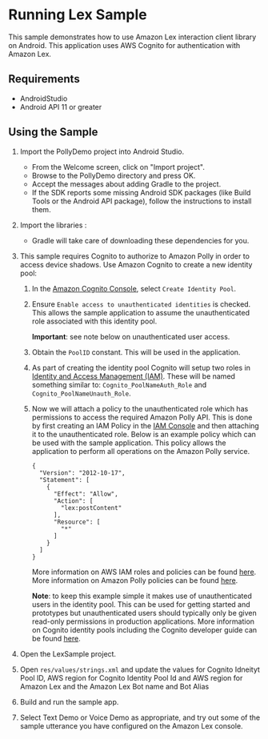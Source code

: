 Running Lex Sample
=============================================
This sample demonstrates how to use Amazon Lex interaction client library on Android.  This application uses AWS Cognito for authentication with Amazon Lex.

## Requirements

* AndroidStudio
* Android API 11 or greater

## Using the Sample

1. Import the PollyDemo project into Android Studio.
   - From the Welcome screen, click on "Import project".
   - Browse to the PollyDemo directory and press OK.
   - Accept the messages about adding Gradle to the project.
   - If the SDK reports some missing Android SDK packages (like Build Tools or the Android API package), follow the instructions to install them.

1. Import the libraries :
   - Gradle will take care of downloading these dependencies for you.

1. This sample requires Cognito to authorize to Amazon Polly in order to access device shadows.  Use Amazon Cognito to create a new identity pool:
    1. In the [Amazon Cognito Console](https://console.aws.amazon.com/cognito/), select `Create Identity Pool`.
    1. Ensure `Enable access to unauthenticated identities` is checked.  This allows the sample application to assume the unauthenticated role associated with this identity pool.

        **Important**: see note below on unauthenticated user access.

    1. Obtain the `PoolID` constant.  This will be used in the application.
    1. As part of creating the identity pool Cognito will setup two roles in [Identity and Access Management (IAM)](https://console.aws.amazon.com/iam/home#roles).  These will be named something similar to: `Cognito_PoolNameAuth_Role` and `Cognito_PoolNameUnauth_Role`.
    1. Now we will attach a policy to the unauthenticated role which has permissions to access the required Amazon Polly API.  This is done by first creating an IAM Policy in the [IAM Console](https://console.aws.amazon.com/iam/home#policies) and then attaching it to the unauthenticated role.  Below is an example policy which can be used with the sample application.  This policy allows the application to perform all operations on the Amazon Polly service.

        ```
        {
          "Version": "2012-10-17",
          "Statement": [
            {
              "Effect": "Allow",
              "Action": [
                "lex:postContent"
              ],
              "Resource": [
                "*"
              ]
            }
          ]
        }
        ```

        More information on AWS IAM roles and policies can be found [here](http://docs.aws.amazon.com/IAM/latest/UserGuide/access_policies_manage.html).  More information on Amazon Polly policies can be found [here](http://docs.aws.amazon.com/polly/latest/dg/using-identity-based-policies.html).

        **Note**: to keep this example simple it makes use of unauthenticated users in the identity pool.  This can be used for getting started and prototypes but unauthenticated users should typically only be given read-only permissions in production applications.  More information on Cognito identity pools including the Cognito developer guide can be found [here](http://aws.amazon.com/cognito/).

1. Open the LexSample project.

1. Open `res/values/strings.xml` and update the values for Cognito Idneityt Pool ID, AWS region for Cognito Identity Pool Id and AWS region for Amazon Lex and the Amazon Lex Bot name and Bot Alias

1. Build and run the sample app.

1. Select Text Demo or Voice Demo as appropriate, and try out some of the sample utterance you have configured on the Amazon Lex console.
